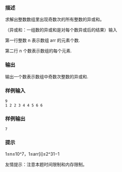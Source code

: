 ### 描述

求解出整数数组里出现奇数次的所有整数的异或和。

（异或和：一组数的异或和是对每个数异或后的结果）输入

第一行整数 n 表示数组 arr 的元素个数.

第二行 n 个数表示数组的每个元素.

### 输出

输出一个数表示数组中奇数次整数的异或和.

### 样例输入 

```
9
1 2 2 3 4 4 5 6 6
```

### 样例输出 

```
7
```

### 提示

1≤n≤10\^7，1≤arr[i]≤2\^31−1

友情提示：注意本题时间限制和内存限制。